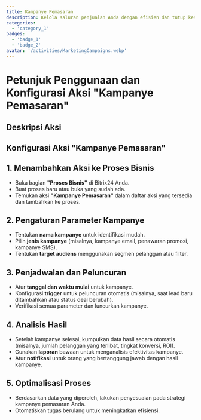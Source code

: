 ```yaml
---
title: Kampanye Pemasaran
description: Kelola saluran penjualan Anda dengan efisien dan tutup kesepakatan lebih cepat.
categories: 
  - 'category_1'
badges: 
  - 'badge_1'
  - 'badge_2'
avatar: '/activities/MarketingCampaigns.webp'
---
```

# Petunjuk Penggunaan dan Konfigurasi Aksi "Kampanye Pemasaran"

## Deskripsi Aksi

## **Konfigurasi Aksi "Kampanye Pemasaran"**

## 1. Menambahkan Aksi ke Proses Bisnis
- Buka bagian **"Proses Bisnis"** di Bitrix24 Anda.
- Buat proses baru atau buka yang sudah ada.
- Temukan aksi **"Kampanye Pemasaran"** dalam daftar aksi yang tersedia dan tambahkan ke proses.

## 2. Pengaturan Parameter Kampanye
- Tentukan **nama kampanye** untuk identifikasi mudah.
- Pilih **jenis kampanye** (misalnya, kampanye email, penawaran promosi, kampanye SMS).
- Tentukan **target audiens** menggunakan segmen pelanggan atau filter.

## 3. Penjadwalan dan Peluncuran
- Atur **tanggal dan waktu mulai** untuk kampanye.
- Konfigurasi **trigger** untuk peluncuran otomatis (misalnya, saat lead baru ditambahkan atau status deal berubah).
- Verifikasi semua parameter dan luncurkan kampanye.

## 4. Analisis Hasil
- Setelah kampanye selesai, kumpulkan data hasil secara otomatis (misalnya, jumlah pelanggan yang terlibat, tingkat konversi, ROI).
- Gunakan **laporan** bawaan untuk menganalisis efektivitas kampanye.
- Atur **notifikasi** untuk orang yang bertanggung jawab dengan hasil kampanye.

## 5. Optimalisasi Proses
- Berdasarkan data yang diperoleh, lakukan penyesuaian pada strategi kampanye pemasaran Anda.
- Otomatiskan tugas berulang untuk meningkatkan efisiensi.